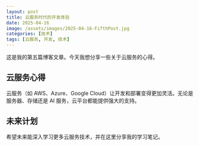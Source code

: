 ```yaml
---
layout: post
title: 云服务时代的开发体验
date: 2025-04-16
image: /assets/images/2025-04-16-FifthPost.jpg
categories: [技术]
tags: [云服务, 开发, 技术]
---
```


这是我的第五篇博客文章。今天我想分享一些关于云服务的心得。

## 云服务心得

云服务（如 AWS、Azure、Google Cloud）让开发和部署变得更加灵活。无论是服务器、存储还是 AI 服务，云平台都能提供强大的支持。

## 未来计划

希望未来能深入学习更多云服务技术，并在这里分享我的学习笔记。